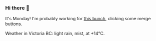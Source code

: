 ### Hi there :wave:

It's Monday! I'm probably working for [this bunch](https://github.com/kohofinancial), clicking some merge buttons.

Weather in Victoria BC: light rain, mist, at +14°C.
